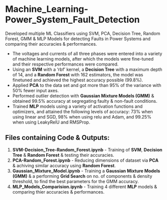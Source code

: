 # Machine_Learning-Power_System_Fault_Detection
Developed multiple ML Classifiers using SVM, PCA, Decision Tree, Random Forest, GMM &amp; MLP Models for detecting Faults in Power Systems and comparing their accuracies &amp; performances.

- The voltages and currents of all three phases were entered into a variety of machine learning models, after which the models were fine-tuned and their respective performances were compared.
- Using an **SVM** with a ‘rbf’ kernel, a **Decision Tree** with a maximum depth of 14, and a **Random Forest** with 162 estimators, the model was finetuned and achieved the highest accuracy possible (99.8%).
- Applied **PCA** to the data set and got more than 95% of the variance with 50% fewer input axes.
- Performed outlier detection with **Gaussian Mixture Models (GMM)** & obtained 99.5% accuracy at segregating faulty & non-fault conditions.
- Trained **MLP** models using a variety of activation functions and optimizers, and attained the following levels of accuracy: 73% when using linear and SGD, 98% when using relu and Adam, and 99.25% when using LeakyRelU and RMSProp.

## Files containing Code & Outputs:
1) **SVM-Decision_Tree-Random_Forest.ipynb** - Training of **SVM**, **Decision Tree** & **Random Forest** & testing their accuracies.
2) **PCA-Random_Forest.ipynb** - Reducing dimensions of dataset via **PCA** & achiving similar accuracy using **Random Forest**.
3) **Gaussian_Mixture_Model.ipynb** - Training a **Gaussian Mixture Models (GMM)** & a performing **Grid Search** on no. of components & density threshold, to find the best parameters for the GMM accuracy.
4) **MLP_Models_Comparision.ipynb** - Training 4 different **MLP** models & comparing thier accuracies & performances.
